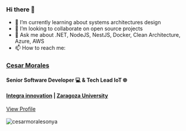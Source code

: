 ### Hi there 👋
- 🌱 I’m currently learning about systems architectures design
- 👯 I’m looking to collaborate on open source projects
- 💬 Ask me about .NET, NodeJS, NestJS, Docker, Clean Architecture, Azure, AWS 
- 📫 How to reach me:

<div>
    <div class="profile-badge__content">
        <h3 class="profile-badge__content-profile-name" itemprop="name">
            <a class="profile-badge__content-profile-name-link profile-badge__content-profile-name-link--dark"
                href="https://www.linkedin.com/in/cesarmoralesonya?trk=public-profile-badge-profile-badge-profile-name"
                data-tracking-control-name="public-profile-badge-profile-badge-profile-name"
                data-tracking-will-navigate="">
                Cesar Morales
            </a>
        </h3>
        <h4 class="profile-badge__content-profile-headline">
            Senior Software Developer 💻 & Tech Lead IoT 🌐
        </h4>
        <h4 class="profile-badge__content-profile-company-school-info">
            <a href="https://www.linkedin.com/company/integra-estrategia-tecnologia/?trk=public-profile-badge-profile-badge_company-name"
                class="profile-badge__content-profile-company-school-info-link profile-badge__content-profile-company-school-info-link--dark"
                data-tracking-control-name="public-profile-badge-profile-badge_company-name"
                data-tracking-will-navigate="true">Integra innovation</a> | <a
                href="https://www.linkedin.com/school/universidad-de-zaragoza/?trk=public-profile-badge-profile-badge_school-name"
                class="profile-badge__content-profile-company-school-info-link profile-badge__content-profile-company-school-info-link--dark"
                data-tracking-control-name="public-profile-badge-profile-badge_school-name"
                data-tracking-will-navigate="true">Zaragoza University</a>
        </h4>
    </div>
    <a class="profile-badge__cta-btn profile-badge__cta-btn--dark"
        href="https://www.linkedin.com/in/cesarmoralesonya?trk=public-profile-badge-profile-badge-view-profile-cta"
        target="_blank" data-tracking-control-name="public-profile-badge-profile-badge-view-profile-cta"
        data-tracking-will-navigate="">
        View Profile
    </a>
</div>
<br />
<div>
  <img align="center" src="https://github-readme-stats.vercel.app/api/top-langs/?username=cesarmoralesonya&layout=extended&hide=html,css,javascript,ruby&theme=react&langs_count=8" alt="cesarmoralesonya" />
<div/>
<br />
<!--
**cesarmoralesonya/cesarmoralesonya** is a ✨ _special_ ✨ repository because its `README.md` (this file) appears on your GitHub profile.

Here are some ideas to get you started:

- 🔭 I’m currently working on ...
- 🌱 I’m currently learning ...
- 👯 I’m looking to collaborate on ...
- 🤔 I’m looking for help with ...
- 💬 Ask me about ...
- 📫 How to reach me: ...
- 😄 Pronouns: ...
- ⚡ Fun fact: ...
-->
